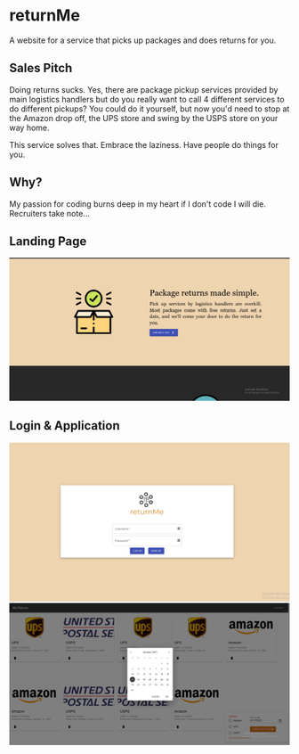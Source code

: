 # returnMe

A website for a service that picks up packages and does returns for you.

## Sales Pitch
Doing returns sucks. Yes, there are package pickup services provided by main logistics handlers but do you really want to call 4 different services to do different pickups?
You could do it yourself, but now you'd need to stop at the Amazon drop off, the UPS store and swing by the USPS store on your way home. 

This service solves that. Embrace the laziness. Have people do things for you.

## Why? 
My passion for coding burns deep in my heart if I don't code I will die. Recruiters take note...

## Landing Page
![Proof](https://github.com/liewrichmond/returnMe/blob/main/images/returnProof1.PNG)

## Login & Application
![Proof2](https://github.com/liewrichmond/returnMe/blob/main/images/returnProof2.PNG)
![Proof3](https://github.com/liewrichmond/returnMe/blob/main/images/returnProof3.PNG)
